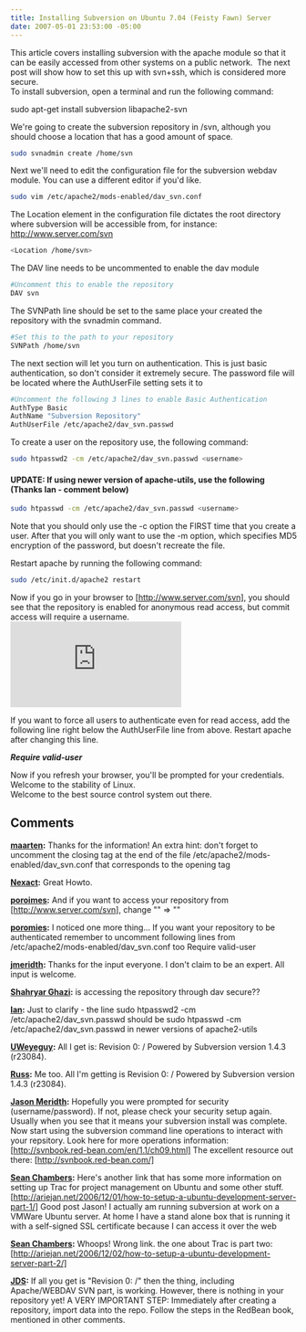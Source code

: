 ```yaml
---
title: Installing Subversion on Ubuntu 7.04 (Feisty Fawn) Server
date: 2007-05-01 23:53:00 -05:00
---
```


This article covers installing subversion with the apache module so that it can be easily accessed from other systems on a public network.  The next post will show how to set this up with svn+ssh, which is considered more secure.  
To install subversion, open a terminal and run the following command:

sudo apt-get install subversion libapache2-svn

We're going to create the subversion repository in /svn, although you should choose a location that has a good amount of space.

```bash
sudo svnadmin create /home/svn
```

Next we'll need to edit the configuration file for the subversion webdav module. You can use a different editor if you'd like.
  
```bash
sudo vim /etc/apache2/mods-enabled/dav_svn.conf
```

The Location element in the configuration file dictates the root directory where subversion will be accessible from, for instance: <http://www.server.com/svn>  
  
```bash
<Location /home/svn>
```

The DAV line needs to be uncommented to enable the dav module
  
```bash
#Uncomment this to enable the repository  
DAV svn
```

The SVNPath line should be set to the same place your created the repository with the svnadmin command.
  
```bash
#Set this to the path to your repository  
SVNPath /home/svn
```

The next section will let you turn on authentication. This is just basic authentication, so don't consider it extremely secure. The password file will be located where the AuthUserFile setting sets it to
  
```bash
#Uncomment the following 3 lines to enable Basic Authentication  
AuthType Basic  
AuthName "Subversion Repository"  
AuthUserFile /etc/apache2/dav_svn.passwd
```

To create a user on the repository use, the following command:
  
```bash
sudo htpasswd2 -cm /etc/apache2/dav_svn.passwd <username>
```

#### **UPDATE: If using newer version of apache-utils, use the following (Thanks Ian - comment below)**  

```bash
sudo htpasswd -cm /etc/apache2/dav_svn.passwd <username>
```

Note that you should only use the -c option the FIRST time that you create a user. After that you will only want to use the -m option, which specifies MD5 encryption of the password, but doesn't recreate the file.  
  
Restart apache by running the following command:
  
```bash
sudo /etc/init.d/apache2 restart
```

Now if you go in your browser to [http://www.server.com/svn], you should see that the repository is enabled for anonymous read access, but commit access will require a username.
![broken image](http://www.edreaminghome.com/view_image.php?file_id=317&size=400)
  
If you want to force all users to authenticate even for read access, add the following line right below the AuthUserFile line from above. Restart apache after changing this line.

**_Require valid-user_**

Now if you refresh your browser, you'll be prompted for your credentials.  
Welcome to the stability of Linux.  
Welcome to the best source control system out there.

## Comments

**[maarten](#12 "2007-05-08 09:21:42"):** Thanks for the information! An extra hint: don't forget to uncomment the closing tag  at the end of the file /etc/apache2/mods-enabled/dav_svn.conf that corresponds to the opening tag

**[Nexact](#13 "2007-05-11 20:49:31"):** Great Howto.

**[poroimes](#14 "2007-05-15 12:55:11"):** And if you want to access your repository from [http://www.server.com/svn], change "" => ""

**[poromies](#15 "2007-05-15 13:21:45"):** I noticed one more thing... If you want your repository to be authenticated remember to uncomment following lines from /etc/apache2/mods-enabled/dav_svn.conf too  Require valid-user

**[jmeridth](#16 "2007-05-15 13:31:14"):** Thanks for the input everyone. I don't claim to be an expert. All input is welcome.

**[Shahryar Ghazi](#17 "2007-06-27 17:05:09"):** is accessing the repository through dav secure??

**[Ian](#18 "2007-08-19 14:57:40"):** Just to clarify - the line sudo htpasswd2 -cm /etc/apache2/dav_svn.passwd  should be sudo htpasswd -cm /etc/apache2/dav_svn.passwd  in newer versions of apache2-utils

**[UWeyeguy](#19 "2007-09-17 14:35:05"):** All I get is: Revision 0: / Powered by Subversion version 1.4.3 (r23084).

**[Russ](#20 "2007-09-21 02:05:08"):** Me too. All I'm getting is Revision 0: / Powered by Subversion version 1.4.3 (r23084).

**[Jason Meridth](#21 "2007-09-21 10:23:27"):** Hopefully you were prompted for security (username/password). If not, please check your security setup again. Usually when you see that it means your subversion install was complete. Now start using the subversion command line operations to interact with your repsitory. Look here for more operations information: [http://svnbook.red-bean.com/en/1.1/ch09.html] The excellent resource out there: [http://svnbook.red-bean.com/]

**[Sean Chambers](#22 "2007-09-21 14:10:49"):** Here's another link that has some more information on setting up Trac for project management on Ubuntu and some other stuff. [http://ariejan.net/2006/12/01/how-to-setup-a-ubuntu-development-server-part-1/] Good post Jason! I actually am running subversion at work on a VMWare Ubuntu server. At home I have a stand alone box that is running it with a self-signed SSL certificate because I can access it over the web

**[Sean Chambers](#23 "2007-09-21 15:08:26"):** Whoops! Wrong link. the one about Trac is part two: [http://ariejan.net/2006/12/02/how-to-setup-a-ubuntu-development-server-part-2/]

**[JDS](#24 "2008-02-07 17:59:46"):** If all you get is "Revision 0: /" then the thing, including Apache/WEBDAV SVN part, is working. However, there is nothing in your repository yet! A VERY IMPORTANT STEP: Immediately after creating a repository, import data into the repo. Follow the steps in the RedBean book, mentioned in other comments.
